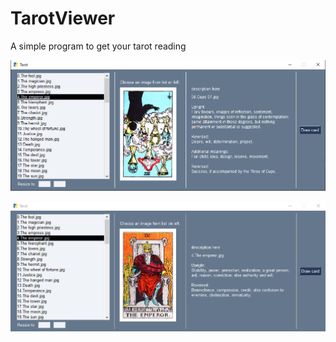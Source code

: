 # TarotViewer
A simple program to get your tarot reading


![Drawing a reversed card](https://github.com/dizzyflames/TarotViewer/blob/main/screenshots/cOYGrqvwQb.png)

![Clicking specific card from list](https://github.com/dizzyflames/TarotViewer/blob/main/screenshots/iYmmfd7LvH.png)
